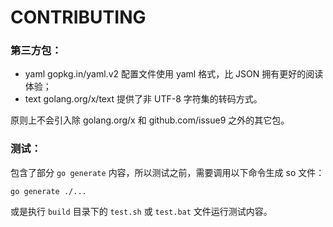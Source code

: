 CONTRIBUTING
===


### 第三方包：

- yaml gopkg.in/yaml.v2 配置文件使用 yaml 格式，比 JSON 拥有更好的阅读体验；
- text golang.org/x/text 提供了非 UTF-8 字符集的转码方式。

原则上不会引入除 golang.org/x 和 github.com/issue9 之外的其它包。




### 测试：

包含了部分 `go generate` 内容，所以测试之前，需要调用以下命令生成 so 文件：
```shell
go generate ./...
```
或是执行 `build` 目录下的 `test.sh` 或 `test.bat` 文件运行测试内容。
